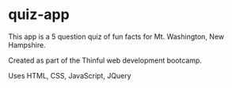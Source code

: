 # quiz-app
This app is a 5 question quiz of fun facts for Mt. Washington, New Hampshire.

Created as part of the Thinful web development bootcamp. 

Uses HTML, CSS, JavaScript, JQuery

